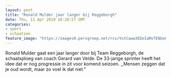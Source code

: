 ```yaml
---
layout: post
title: "Ronald Mulder jaar langer bij Reggeborgh"
date: Thu, 11 Apr 2019 10:28:57 GMT
categories: 
- sport 
- schaatsen 
feature_image: "https://images0.persgroep.net/rcs/VstCaww3EDoIaMvTENUxH9fRzx4/diocontent/138705123/_fitwidth/400/?appId=21791a8992982cd8da851550a453bd7f&quality=0.7"
---
```


Ronald Mulder gaat een jaar langer door bij Team Reggeborgh, de schaatsploeg van coach Gerard van Velde. De 33-jarige sprinter heeft het idee dat er nog progressie in zit voor komend seizoen. ,,Mensen zeggen dat je oud wordt, maar zo voel ik dat niet.”

